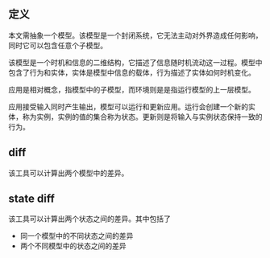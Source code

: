 ## 定义

本文需抽象一个模型。该模型是一个封闭系统，它无法主动对外界造成任何影响，同时它可以包含任意个子模型。

该模型是一个时机和信息的二维结构，它描述了信息随时机流动这一过程。模型中包含了行为和实体，实体是模型中信息的载体，行为描述了实体如何时机变化。

应用是相对概念，指模型中的子模型，而环境则是是指运行模型的上一层模型。

应用接受输入同时产生输出，模型可以运行和更新应用。运行会创建一个新的实体，称为实例，实例的值的集合称为状态。更新则是将输入与实例状态保持一致的行为。

## diff

该工具可以计算出两个模型中的差异。

## state diff

该工具可以计算出两个状态之间的差异。其中包括了

-   同一个模型中的不同状态之间的差异
-   两个不同模型中的状态之间的差异
